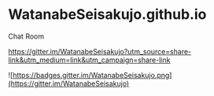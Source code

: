 WatanabeSeisakujo.github.io
===========================

Chat Room

https://gitter.im/WatanabeSeisakujo?utm_source=share-link&utm_medium=link&utm_campaign=share-link

![https://badges.gitter.im/WatanabeSeisakujo.png](https://gitter.im/WatanabeSeisakujo)
